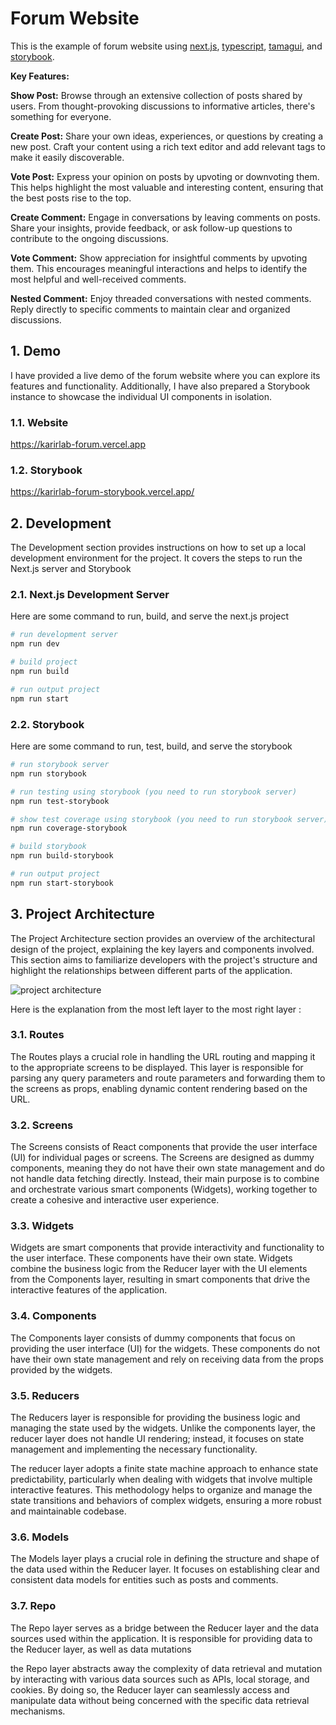 # Forum Website

This is the example of forum website using [next.js](https://nextjs.org/), [typescript](https://www.typescriptlang.org/), [tamagui](https://tamagui.dev/), and [storybook](https://storybook.js.org/).

**Key Features:**

**Show Post:** Browse through an extensive collection of posts shared by users. From thought-provoking discussions to informative articles, there's something for everyone.

**Create Post:** Share your own ideas, experiences, or questions by creating a new post. Craft your content using a rich text editor and add relevant tags to make it easily discoverable.

**Vote Post:** Express your opinion on posts by upvoting or downvoting them. This helps highlight the most valuable and interesting content, ensuring that the best posts rise to the top.

**Create Comment:** Engage in conversations by leaving comments on posts. Share your insights, provide feedback, or ask follow-up questions to contribute to the ongoing discussions.

**Vote Comment:** Show appreciation for insightful comments by upvoting them. This encourages meaningful interactions and helps to identify the most helpful and well-received comments.

**Nested Comment:** Enjoy threaded conversations with nested comments. Reply directly to specific comments to maintain clear and organized discussions.

## 1. Demo

I have provided a live demo of the forum website where you can explore its features and functionality. Additionally, I have also prepared a Storybook instance to showcase the individual UI components in isolation.

### 1.1. Website

https://karirlab-forum.vercel.app

### 1.2. Storybook

https://karirlab-forum-storybook.vercel.app/

## 2. Development

The Development section provides instructions on how to set up a local development environment for the project. It covers the steps to run the Next.js server and Storybook

### 2.1. Next.js Development Server

Here are some command to run, build, and serve the next.js project

```bash
# run development server
npm run dev

# build project
npm run build

# run output project
npm run start
```

### 2.2. Storybook

Here are some command to run, test, build, and serve the storybook

```bash
# run storybook server
npm run storybook

# run testing using storybook (you need to run storybook server)
npm run test-storybook

# show test coverage using storybook (you need to run storybook server)
npm run coverage-storybook

# build storybook
npm run build-storybook

# run output project
npm run start-storybook
```

## 3. Project Architecture

The Project Architecture section provides an overview of the architectural design of the project, explaining the key layers and components involved. This section aims to familiarize developers with the project's structure and highlight the relationships between different parts of the application.

![project architecture](https://i.ibb.co/y6zx0nt/Forum-Project-Architecture.jpg)

Here is the explanation from the most left layer to the most right layer :

### 3.1. Routes

The Routes plays a crucial role in handling the URL routing and mapping it to the appropriate screens to be displayed. This layer is responsible for parsing any query parameters and route parameters and forwarding them to the screens as props, enabling dynamic content rendering based on the URL.

### 3.2. Screens

The Screens consists of React components that provide the user interface (UI) for individual pages or screens. The Screens are designed as dummy components, meaning they do not have their own state management and do not handle data fetching directly. Instead, their main purpose is to combine and orchestrate various smart components (Widgets), working together to create a cohesive and interactive user experience.

### 3.3. Widgets

Widgets are smart components that provide interactivity and functionality to the user interface. These components have their own state. Widgets combine the business logic from the Reducer layer with the UI elements from the Components layer, resulting in smart components that drive the interactive features of the application.

### 3.4. Components

The Components layer consists of dummy components that focus on providing the user interface (UI) for the widgets. These components do not have their own state management and rely on receiving data from the props provided by the widgets.

### 3.5. Reducers

The Reducers layer is responsible for providing the business logic and managing the state used by the widgets. Unlike the components layer, the reducer layer does not handle UI rendering; instead, it focuses on state management and implementing the necessary functionality.

The reducer layer adopts a finite state machine approach to enhance state predictability, particularly when dealing with widgets that involve multiple interactive features. This methodology helps to organize and manage the state transitions and behaviors of complex widgets, ensuring a more robust and maintainable codebase.

### 3.6. Models

The Models layer plays a crucial role in defining the structure and shape of the data used within the Reducer layer. It focuses on establishing clear and consistent data models for entities such as posts and comments.

### 3.7. Repo

The Repo layer serves as a bridge between the Reducer layer and the data sources used within the application. It is responsible for providing data to the Reducer layer, as well as data mutations

the Repo layer abstracts away the complexity of data retrieval and mutation by interacting with various data sources such as APIs, local storage, and cookies. By doing so, the Reducer layer can seamlessly access and manipulate data without being concerned with the specific data retrieval mechanisms.
